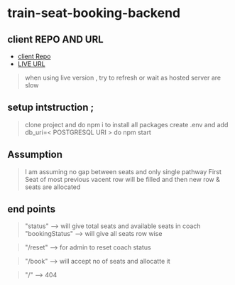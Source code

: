 # train-seat-booking-backend

## client REPO AND URL 
- [client Repo](https://github.com/CODE-Y02/train-seat-booking-client)
- [LIVE URL](https://train-seat-booking-client.onrender.com/)

> when using live version , try to refresh or wait as hosted server are slow 

## setup intstruction ;

> clone project and do npm i to install all packages
> create .env and add db_uri=< POSTGRESQL URI >
> do npm start



## Assumption

> I am assuming no gap between seats and only single pathway
> First Seat of most previous vacent row will be filled and then new row &  seats are allocated


## end points

> "status" --> will give total seats and available seats in coach
> "bookingStatus" --> will give all seats row wise 

> "/reset" --> for admin to reset coach status

> "/book" --> will accept no of seats and allocatte it

> "/" --> 404

